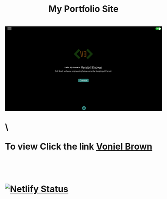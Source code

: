 <h1 align="center">My Portfolio Site<h1/>

<p>
  <img src="https://raw.githubusercontent.com/vonbarown/Portfolio/master/src/assets/portfolio_page.png" width="856" title="portfolio site image">
</p>\

To view Click the link
[Voniel Brown](https://vonielbrown.com/)
</br>
</br>
</br>
</br>
[![Netlify Status](https://api.netlify.com/api/v1/badges/c41ecc58-6e12-47bb-9300-16a1dfba18fa/deploy-status)](https://app.netlify.com/sites/ecstatic-lichterman-51a15b/deploys)
